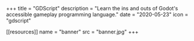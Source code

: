 +++
title = "GDScript"
description = "Learn the ins and outs of Godot's accessible gameplay programming language."
date = "2020-05-23"
icon = "gdscript"

[[resources]]
name = "banner"
src = "banner.jpg"
+++
